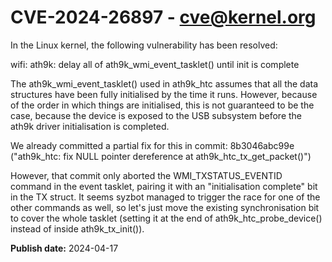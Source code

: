 # CVE-2024-26897 - cve@kernel.org

In the Linux kernel, the following vulnerability has been resolved:

wifi: ath9k: delay all of ath9k_wmi_event_tasklet() until init is complete

The ath9k_wmi_event_tasklet() used in ath9k_htc assumes that all the data
structures have been fully initialised by the time it runs. However, because of
the order in which things are initialised, this is not guaranteed to be the
case, because the device is exposed to the USB subsystem before the ath9k driver
initialisation is completed.

We already committed a partial fix for this in commit:
8b3046abc99e ("ath9k_htc: fix NULL pointer dereference at ath9k_htc_tx_get_packet()")

However, that commit only aborted the WMI_TXSTATUS_EVENTID command in the event
tasklet, pairing it with an "initialisation complete" bit in the TX struct. It
seems syzbot managed to trigger the race for one of the other commands as well,
so let's just move the existing synchronisation bit to cover the whole
tasklet (setting it at the end of ath9k_htc_probe_device() instead of inside
ath9k_tx_init()).

**Publish date:** 2024-04-17
